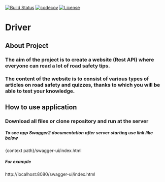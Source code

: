 [![Build Status](https://travis-ci.org/KoliushkoArtem/Driver.svg?branch=main)](https://travis-ci.org/KoliushkoArtem/Driver)
[![codecov](https://codecov.io/gh/KoliushkoArtem/Driver/branch/main/graph/badge.svg?token=SXV9HLG6DK)](https://codecov.io/gh/KoliushkoArtem/Driver)
[![License](https://img.shields.io/badge/License-Apache%202.0-blue.svg)](https://opensource.org/licenses/Apache-2.0)
# Driver

## About Project
### The aim of the project is to create a website (Rest API) where everyone can read a lot of road safety tips.
### The content of the website is to consist of various types of articles on road safety and quizzes, thanks to which you will be able to test your knowledge.
   
## How to use application
### Download all files or clone repository and run at the server
##### To see app Swagger2 documentation after server starting use link like below

{context path}/swagger-ui/index.html

##### For example
http://localhost:8080/swagger-ui/index.html
